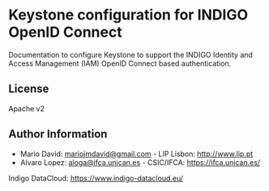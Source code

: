# Keystone configuration for INDIGO OpenID Connect

Documentation to configure Keystone to support the INDIGO
Identity and Access Management (IAM) OpenID Connect based authentication.

## License

Apache v2

## Author Information

* Mario David: <mariojmdavid@gmail.com> - LIP Lisbon: http://www.lip.pt
* Alvaro Lopez: <aloga@ifca.unican.es> - CSIC/IFCA: https://ifca.unican.es/

Indigo DataCloud: https://www.indigo-datacloud.eu/

